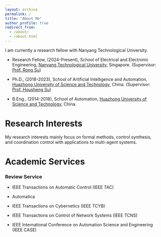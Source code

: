 ```yaml
---
layout: archive
permalink: /
title: "About Me"
author_profile: true
redirect_from: 
  - /about/
  - /about.html
---
```

I am currently a research fellow with Nanyang Technological University. 

<ul>
<li><p>Research Fellow, (2024-Present), School of Electrical and Electronic Engineering,
<a href="https://www.ntu.edu.sg/">Nanyang Technological University</a>, Singapore. (Supervisor: <a href="https://personal.ntu.edu.sg/rsu/Home.htm">Prof. Rong Su</a>)</p>
</li>
<li><p>Ph.D., (2018-2023),  School of Artificial Intelligence and Automation, 
<a href="https://www.hust.edu.cn/">Huazhong University of Science and Technology</a>, China. (Supervisor: <a href="https://aia.hust.edu.cn/info/1211/4824.htm">Prof. Housheng Su</a>)</p>
</li>
<li><p>B.Eng., (2014-2018), School of Automation,
<a href="http://www.hust.edu.cn/">Huazhong University of Science and Technology</a>, China.</p>
</li>
</ul>

Research Interests
======
My research interests mainly focus on formal methods, control synthesis, and coordination control with applications to multi-agent systems.


Academic Services
======
<h3>Review Service </h3>
<ul>
<li><p>IEEE Transactions on Automatic Control (IEEE TAC)</p></li>
<li><p>Automatica</p></li>
<li><p>IEEE Transactions on Cybernetics (IEEE TCYB)</p></li>
<li><p>IEEE Transactions on Control of Network Systems (IEEE TCNS)</p></li>
<li><p>IEEE International Conference on Automation Science and Engineering (IEEE CASE)</p></li>
</ul>



















